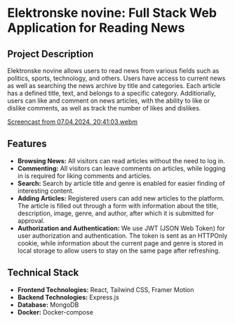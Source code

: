 # Elektronske novine: Full Stack Web Application for Reading News

## Project Description

Elektronske novine allows users to read news from various fields such as politics, sports, technology, and others. Users have access to current news as well as searching the news archive by title and categories. Each article has a defined title, text, and belongs to a specific category. Additionally, users can like and comment on news articles, with the ability to like or dislike comments, as well as track the number of likes and dislikes.

[Screencast from 07.04.2024. 20:41:03.webm](https://github.com/N1ko1a/Elektronske_Novine/assets/85966654/67746f5b-3c99-4304-b4aa-b52f134afa91)

## Features

- **Browsing News:** All visitors can read articles without the need to log in.
- **Commenting:** All visitors can leave comments on articles, while logging in is required for liking comments and articles.
- **Search:** Search by article title and genre is enabled for easier finding of interesting content.
- **Adding Articles:** Registered users can add new articles to the platform. The article is filled out through a form with information about the title, description, image, genre, and author, after which it is submitted for approval.
- **Authorization and Authentication:** We use JWT (JSON Web Token) for user authorization and authentication. The token is sent as an HTTPOnly cookie, while information about the current page and genre is stored in local storage to allow users to stay on the same page after refreshing.

## Technical Stack

- **Frontend Technologies:** React, Tailwind CSS, Framer Motion
- **Backend Technologies:** Express.js
- **Database:** MongoDB
- **Docker:** Docker-compose

